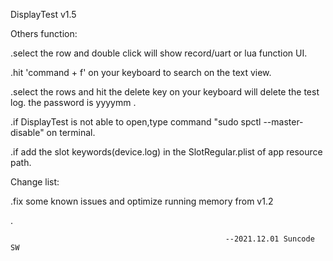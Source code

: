 DisplayTest v1.5

Others function: 

.select the row  and double click will show record/uart or lua function UI.

.hit 'command + f' on your keyboard to search on the text view.

.select the rows and hit the delete key on your keyboard will delete the test log. the password is yyyymm .

.if DisplayTest is not able to open,type command "sudo spctl --master-disable" on terminal.

.if add the slot keywords(device.log) in the SlotRegular.plist of app resource path.


Change list:

.fix some known issues and optimize running memory from v1.2

.



                                                    --2021.12.01 Suncode SW
